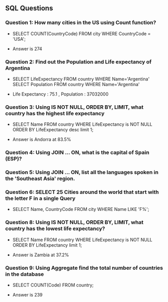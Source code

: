 ##  SQL Questions
### Question 1: How many cities in the US using Count function?
   * SELECT COUNT(CountryCode) FROM city WHERE CountryCode = 'USA';

   * Answer is 274

### Question 2: Find out the Population and Life expectancy of Argentina
   * SELECT LifeExpectancy FROM country WHERE Name='Argentina'
     SELECT Population FROM country WHERE Name='Argentina'

   * Life Expectancy : 75.1 , Population : 37032000

### Question 3: Using IS NOT NULL, ORDER BY, LIMIT, what country has the highest life expectancy
   * SELECT Name FROM country WHERE LifeExpectancy is NOT NULL ORDER BY LifeExpectancy desc limit 1;

   * Answer is Andorra at 83.5%

### Question 4: Using JOIN … ON, what is the capital of Spain (ESP)?


### Question 5: Using JOIN … ON, list all the languages spoken in the 'Southeast Asia' region.

### Question 6: SELECT 25 Cities around the world that start with the letter F in a single Query
   * SELECT Name, CountryCode FROM city WHERE Name LIKE 'F%';

### Question 8: Using IS NOT NULL, ORDER BY, LIMIT, what country has the lowest life expectancy?
   * SELECT Name FROM country WHERE LifeExpectancy is NOT NULL ORDER BY LifeExpectancy limit 1;
   
   * Answer is Zambia at 37.2%

### Question 9: Using Aggregate find the total number of countries in the database
   * SELECT COUNT(Code) FROM country;
   
   * Answer is 239

